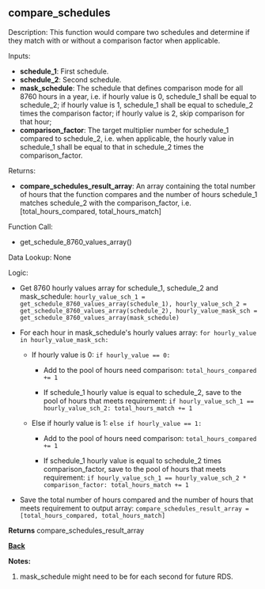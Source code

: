 
## compare_schedules

Description: This function would compare two schedules and determine if they match with or without a comparison factor when applicable.  

Inputs:
- **schedule_1**: First schedule.
- **schedule_2**: Second schedule.
- **mask_schedule**: The schedule that defines comparison mode for all 8760 hours in a year, i.e. if hourly value is 0, schedule_1 shall be equal to schedule_2; if hourly value is 1, schedule_1 shall be equal to schedule_2 times the comparison factor; if hourly value is 2, skip comparison for that hour;  
- **comparison_factor**: The target multiplier number for schedule_1 compared to schedule_2, i.e. when applicable, the hourly value in schedule_1 shall be equal to that in schedule_2 times the comparison_factor.

Returns:
- **compare_schedules_result_array**: An array containing the total number of hours that the function compares and the number of hours schedule_1 matches schedule_2 with the comparison_factor, i.e. [total_hours_compared, total_hours_match]

Function Call:

- get_schedule_8760_values_array()

Data Lookup: None

Logic:

- Get 8760 hourly values array for schedule_1, schedule_2 and mask_schedule: `hourly_value_sch_1 = get_schedule_8760_values_array(schedule_1), hourly_value_sch_2 = get_schedule_8760_values_array(schedule_2), hourly_value_mask_sch = get_schedule_8760_values_array(mask_schedule)`

- For each hour in mask_schedule's hourly values array: `for hourly_value in hourly_value_mask_sch:`

  - If hourly value is 0: `if hourly_value == 0:`

    - Add to the pool of hours need comparison: `total_hours_compared += 1`

    - If schedule_1 hourly value is equal to schedule_2, save to the pool of hours that meets requirement: `if hourly_value_sch_1 == hourly_value_sch_2: total_hours_match += 1`

  - Else if hourly value is 1: `else if hourly_value == 1:`

    - Add to the pool of hours need comparison: `total_hours_compared += 1`

    - If schedule_1 hourly value is equal to schedule_2 times comparison_factor, save to the pool of hours that meets requirement: `if hourly_value_sch_1 == hourly_value_sch_2 * comparison_factor: total_hours_match += 1`

- Save the total number of hours compared and the number of hours that meets requirement to output array: `compare_schedules_result_array = [total_hours_compared, total_hours_match]`

**Returns** compare_schedules_result_array

**[Back](../_toc.md)**

**Notes:**
1. mask_schedule might need to be for each second for future RDS.
